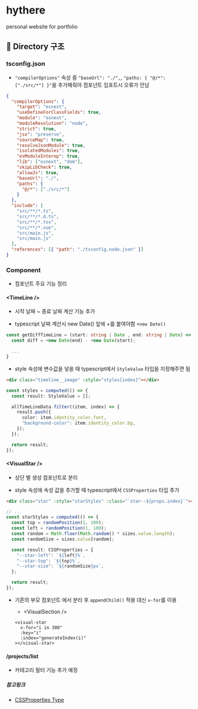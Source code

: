 # hythere

personal website for portfolio

## 📁 Directory 구조

### tsconfig.json

- `"compilerOptions"` 속성 중 `"baseUrl": "./",`, `"paths: { "@/*":["./src/*"] }"`을 추가해줘야 컴포넌트 임포트시 오류가 안남

```json
{
  "compilerOptions": {
    "target": "esnext",
    "useDefineForClassFields": true,
    "module": "esnext",
    "moduleResolution": "node",
    "strict": true,
    "jsx": "preserve",
    "sourceMap": true,
    "resolveJsonModule": true,
    "isolatedModules": true,
    "esModuleInterop": true,
    "lib": ["esnext", "dom"],
    "skipLibCheck": true,
    "allowJs": true,
    "baseUrl": "./",
    "paths": {
      "@/*": ["./src/*"]
    }
  },
  "include": [
    "src/**/*.ts",
    "src/**/*.d.ts",
    "src/**/*.tsx",
    "src/**/*.vue",
    "src/main.js",
    "src/main.js"
  ],
  "references": [{ "path": "./tsconfig.node.json" }]
}
```

### Component

- 컴포넌트 주요 기능 정리

#### &lt;TimeLine /&gt;

- 시작 날짜 ~ 종료 날짜 계산 기능 추가

- typescript 날짜 계산시 new Date() 앞에 +를 붙여야함 `+new Date()`

```typescript
const getDiffTimeLine = (start: string | Date , end: string | Date) => {
  const diff = +new Date(end) - +new Date(start);

  ...
}
```

- style 속성에 변수값을 넣을 때 typescript에서 `StyleValue` 타입을 지정해주면 됨

```html
<div class="timeline__image" :style="styles[index]"></div>
```

```typescript
const styles = computed(() => {
  const result: StyleValue = [];

  allTimeLineData.filter((item, index) => {
    result.push({
      color: item.identity_color.font,
      "background-color": item.identity_color.bg,
    });
  });

  return result;
});
```

#### &lt;VisualStar /&gt;

- 상단 별 생성 컴포넌트로 분리

- style 속성에 속성 값을 추가할 때 typescript에서 `CSSProperties` 타입 추가

```html
<div class="star" :style="starStyles" :class="`star--${props.index}`"></div>
```

```typescript
// ...
const starStyles = computed(() => {
  const top = randomPosition(1, 100);
  const left = randomPosition(1, 100);
  const random = Math.floor(Math.random() * sizes.value.length);
  const randomSize = sizes.value[random];

  const result: CSSProperties = {
    "--star-left": `${left}%`,
    "--star-top": `${top}%`,
    "--star-size": `${randomSize}px`,
  };

  return result;
});
```

- 기존의 부모 컴포넌트 <VisualSection />에서 분리 후 `appendChild()` 적용 대신 `v-for`를 이용
  - &lt;VisualSection /&gt;
  ```vue
  <visual-star
    v-for="i in 300"
    :key="i"
    :index="generateIndex(i)"
  ></visual-star>
  ```

#### /projects/list

- 카테고리 필터 기능 추가 예정

##### 참고링크

- [CSSProperties Type](https://stackoverflow.com/questions/63081579/vue-typescript-how-to-find-right-type-of-object-used-for-style)
